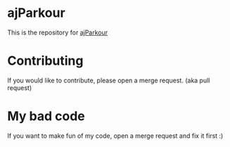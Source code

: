 # ajParkour
This is the repository for [ajParkour](https://www.spigotmc.org/resources/ajparkour.60909/)

# Contributing
If you would like to contribute, please open a merge request. (aka pull request)

# My bad code
If you want to make fun of my code, open a merge request and fix it first :)
